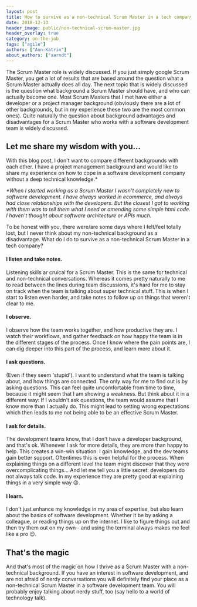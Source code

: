 ```yaml
---
layout: post
title: How to survive as a non-technical Scrum Master in a tech company?
date: 2018-12-13
header_image: public/non-technical-scrum-master.jpg
header_overlay: true
category: on-the-job
tags: ["agile"]
authors: ["Ann-Katrin"]
about_authors: ["aarndt"]
---
```


The Scrum Master role is widely discussed.
If you just simply google Scrum Master, you get a lot of results that are based around the question what a Scrum Master actually does all day.
The next topic that is widely discussed is the question what background a Scrum Master should have, and who can actually become one.
Most Scrum Masters that I met have either a developer or a project manager background (obviously there are a lot of other backgrounds, but in my experience these two are the most common ones).
Quite naturally the question about background advantages and disadvantages for a Scrum Master who works with a software development team is widely discussed.

## Let me share my wisdom with you...

With this blog post, I don't want to compare different backgrounds with each other.
I have a project management background and would like to share my experience on how to cope in a software development company without a deep technical knowledge.*

_*When I started working as a Scrum Master I wasn't completely new to software development. 
I have always worked in ecommerce, and always had close relationships with the developers. But the closest I got to working with them was to tell them what I need or amending some simple html code.
I haven't thought about software architecture or APIs much._

To be honest with you, there were/are some days where I felt/feel totally lost, but I never think about my non-technical background as a disadvantage.
What do I do to survive as a non-technical Scrum Master in a tech company?

#### I listen and take notes.

Listening skills ar cruical for a Scrum Master.
This is the same for technical and non-technical conversations.
Whereas it comes pretty naturally to me to read between the lines during team discussions, it's hard for me to stay on track when the team is talking about super technical stuff.
This is when I start to listen even harder, and take notes to follow up on things that weren't clear to me.

#### I observe.

I observe how the team works together, and how productive they are.
I watch their workflows, and gather feedback on how happy the team is in the different stages of the process.
Once I know where the pain points are, I can dig deeper into this part of the process, and learn more about it.

#### I ask questions.

(Even if they seem 'stupid').
I want to understand what the team is talking about, and how things are connected.
The only way for me to find out is by asking questions.
This can feel quite uncomfortable from time to time, because it might seem that I am showing a weakness.
But think about it in a different way: If I wouldn't ask questions, the team would assume that I know more than I actually do.
This might lead to setting wrong expectations which then leads to me not being able to be an effective Scrum Master.

#### I ask for details.

The development teams know, that I don't have a developer background, and that's ok.
Whenever I ask for more details, they are more than happy to help.
This creates a win-win situation: I gain knowledge, and the dev teams gain better support.
Oftentimes this is even helpful for the process.
When explaining things on a different level the team might discover that they were overcomplicating things... 
And let me tell you a little secret: developers do not always talk code.
In my experience they are pretty good at explaining things in a very simple way 😉.

#### I learn.

I don't just enhance my knowledge in my area of expertise, but also learn about the basics of software development.
Whether it be by asking a colleague, or reading things up on the internet.
I like to figure things out and then try them out on my own - and using the terminal always makes me feel like a pro 😉.

## That's the magic

And that's most of the magic on how I thrive as a Scrum Master with a non-technical background.
If you have an interest in software development, and are not afraid of nerdy conversations you will definitely find your place as a non-technical Scrum Master in a software development team.
You will probably enjoy talking about nerdy stuff, too (say hello to a world of technology talk).
